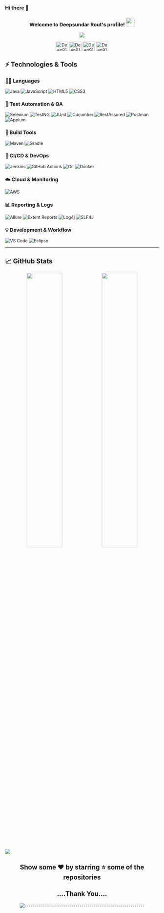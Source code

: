 ### Hi there 👋

<h3 align="center">
  Welcome to Deepsundar Rout's profile!
  <img src="https://media.giphy.com/media/hvRJCLFzcasrR4ia7z/giphy.gif" allign="center" width="28">
</h3>

<p align="center">
  <a href="https://github.com/Deep9110"><img src="https://readme-typing-svg.herokuapp.com?size=21&center=true&vCenter=true&width=440&height=45&lines=A+Tech+Enthusiastic%2C;A+Java+SDET+Engineer;"></a>
</p>

<p align="center">
  <a href="#" target="blank"><img align="center" src="https://raw.githubusercontent.com/rahuldkjain/github-profile-readme-generator/master/src/images/icons/Social/twitter.svg" alt="Deep9110" height="30" width="40" /></a>
  <a href="https://www.linkedin.com/in/deepsundar-rout-52968b202/" target="blank"><img align="center" src="https://raw.githubusercontent.com/rahuldkjain/github-profile-readme-generator/master/src/images/icons/Social/linked-in-alt.svg" alt="Deep9110" height="30" width="40" /></a>
  <a href="#" target="blank"><img align="center" src="https://raw.githubusercontent.com/rahuldkjain/github-profile-readme-generator/master/src/images/icons/Social/facebook.svg" alt="Deep9110" height="30" width="40" /></a>
  <a href="#" target="blank"><img align="center" src="https://raw.githubusercontent.com/rahuldkjain/github-profile-readme-generator/master/src/images/icons/Social/instagram.svg" alt="Deep9110" height="30" width="40" /></a>
</p>

## ⚡ Technologies & Tools

### 👨‍💻 Languages
![Java](https://img.shields.io/badge/-Java-007396?style=flat-square&logo=java)
![JavaScript](https://img.shields.io/badge/-JavaScript-black?style=flat-square&logo=javascript)
![HTML5](https://img.shields.io/badge/-HTML5-E34F26?style=flat-square&logo=html5&logoColor=white)
![CSS3](https://img.shields.io/badge/-CSS3-1572B6?style=flat-square&logo=css3)

### 🧪 Test Automation & QA
![Selenium](https://img.shields.io/badge/-Selenium-43B02A?style=flat-square&logo=selenium)
![TestNG](https://img.shields.io/badge/-TestNG-FF6C37?style=flat-square)
![JUnit](https://img.shields.io/badge/-JUnit-25A162?style=flat-square)
![Cucumber](https://img.shields.io/badge/-Cucumber-23D96C?style=flat-square&logo=cucumber)
![RestAssured](https://img.shields.io/badge/-RestAssured-6DB33F?style=flat-square)
![Postman](https://img.shields.io/badge/Postman-FF6C37?logo=postman&logoColor=white)
![Appium](https://img.shields.io/badge/-Appium-9E34A9?style=flat-square)

### 🧰 Build Tools
![Maven](https://img.shields.io/badge/-Maven-C71A36?style=flat-square&logo=apache-maven)
![Gradle](https://img.shields.io/badge/-Gradle-02303A?style=flat-square&logo=gradle)

### 🔁 CI/CD & DevOps
![Jenkins](https://img.shields.io/badge/-Jenkins-D24939?style=flat-square&logo=jenkins)
![GitHub Actions](https://img.shields.io/badge/-GitHub%20Actions-2088FF?style=flat-square&logo=github-actions)
![Git](https://img.shields.io/badge/-Git-black?style=flat-square&logo=git)
![Docker](https://img.shields.io/badge/-Docker-black?style=flat-square&logo=docker)

### ☁️ Cloud & Monitoring
![AWS](https://img.shields.io/badge/-AWS-232F3E?style=flat-square&logo=amazon-aws)

### 📊 Reporting & Logs
![Allure](https://img.shields.io/badge/-Allure%20Reports-1E1E1E?style=flat-square&logo=data)
![Extent Reports](https://img.shields.io/badge/-ExtentReports-0080FF?style=flat-square)
![Log4j](https://img.shields.io/badge/-Log4j-cc0000?style=flat-square)
![SLF4J](https://img.shields.io/badge/-SLF4J-323330?style=flat-square)

### 💡 Development & Workflow
![VS Code](https://img.shields.io/badge/-VS%20Code-007ACC?style=flat-square&logo=visual-studio-code)
![Eclipse](https://img.shields.io/badge/-Eclipse-2C2255?style=flat-square&logo=eclipse)

---

## 📈 GitHub Stats

<p align="center">
  <img width="48%" src="https://github-readme-stats.vercel.app/api?username=Deep9110&show_icons=true&theme=synthwave" />
  <img width="48%" src="https://github-readme-streak-stats.herokuapp.com/?user=Deep9110&theme=synthwave" />
</p>

<img src="https://activity-graph.herokuapp.com/graph?username=Deep9110&bg_color=2B213A&color=E5289E&line=DA5B0B&point=E1E8EB">

<div align="center">

## Show some ❤️ by starring ⭐ some of the repositories  
## ....Thank You....

![-------------------------------------------------------------](https://raw.githubusercontent.com/andreasbm/readme/master/assets/lines/rainbow.png)
